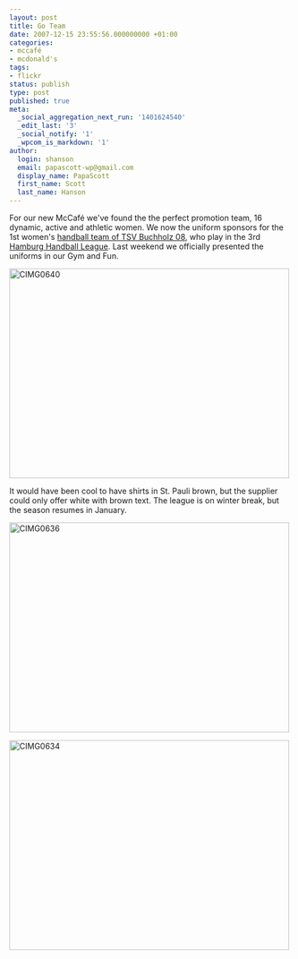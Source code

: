 ```yaml
---
layout: post
title: Go Team
date: 2007-12-15 23:55:56.000000000 +01:00
categories:
- mccafé
- mcdonald's
tags:
- flickr
status: publish
type: post
published: true
meta:
  _social_aggregation_next_run: '1401624540'
  _edit_last: '3'
  _social_notify: '1'
  _wpcom_is_markdown: '1'
author:
  login: shanson
  email: papascott-wp@gmail.com
  display_name: PapaScott
  first_name: Scott
  last_name: Hanson
---
```

<p>For our new McCaf&eacute; we've found the the perfect promotion team, 16 dynamic, active and athletic women. We now the uniform sponsors for the 1st women's <a href="http://www.buchholz08-handball.de/">handball team of TSV Buchholz 08</a>, who play in the 3rd <a href="http://www.hamburgerhv.de/">Hamburg Handball League</a>. Last weekend we officially presented the uniforms in our Gym and Fun.</p>
<p><a href="http://www.flickr.com/photos/51035717986@N01/2111820033" title="View 'CIMG0640' on Flickr.com"><img src="https://farm3.static.flickr.com/2362/2111820033_a55459cf51.jpg" alt="CIMG0640" border="0" width="500" height="375" /></a></p>
<p>It would have been cool to have shirts in St. Pauli brown, but the supplier could only offer white with brown text. The league is on winter break, but the season resumes in January.</p>
<p><a href="http://www.flickr.com/photos/51035717986@N01/2112590858" title="View 'CIMG0636' on Flickr.com"><img src="https://farm3.static.flickr.com/2315/2112590858_8848f87984.jpg" alt="CIMG0636" border="0" width="500" height="375" /></a></p>
<p><a href="http://www.flickr.com/photos/51035717986@N01/2112587038" title="View 'CIMG0634' on Flickr.com"><img src="https://farm3.static.flickr.com/2190/2112587038_0602858085.jpg" alt="CIMG0634" border="0" width="500" height="375" /></a></p>

